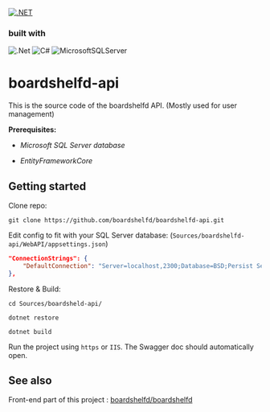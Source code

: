 [![.NET](https://github.com/boardshelfd/boardshelfd-api/actions/workflows/dotnet.yml/badge.svg)](https://github.com/boardshelfd/boardshelfd-api/actions/workflows/dotnet.yml)

### built with

![.Net](https://img.shields.io/badge/.NET-5C2D91?style=for-the-badge&logo=.net&logoColor=white) ![C#](https://img.shields.io/badge/c%23-%23239120.svg?style=for-the-badge&logo=csharp&logoColor=white) ![MicrosoftSQLServer](https://img.shields.io/badge/Microsoft%20SQL%20Server-CC2927?style=for-the-badge&logo=microsoft%20sql%20server&logoColor=white)

# boardshelfd-api

This is the source code of the boardshelfd API. (Mostly used for user management)

**Prerequisites:**

- _Microsoft SQL Server database_

- _EntityFrameworkCore_

## Getting started

Clone repo:

```shell
git clone https://github.com/boardshelfd/boardshelfd-api.git
```

Edit config to fit with your SQL Server database: (`Sources/boardshelfd-api/WebAPI/appsettings.json`)

```json
"ConnectionStrings": {
    "DefaultConnection": "Server=localhost,2300;Database=BSD;Persist Security Info=False;User ID=YourUserID;Password=YourP@ssword;Encrypt=True;TrustServerCertificate=True;Connection Timeout=30;"
},
```

Restore & Build:

```shell
cd Sources/boardsheld-api/

dotnet restore

dotnet build
```

Run the project using `https` or `IIS`. The Swagger doc should automatically open. 

## See also

Front-end part of this project : [boardshelfd/boardshelfd](https://github.com/boardshelfd/boardshelfd)
